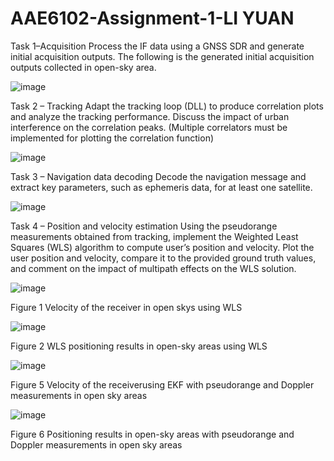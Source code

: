 # AAE6102-Assignment-1-LI YUAN

Task 1–Acquisition
Process the IF data using a GNSS SDR and generate initial acquisition outputs. The following is the generated initial acquisition outputs collected in open-sky area.

![image](https://github.com/user-attachments/assets/c15b8fd7-aea4-4ca4-adc3-f647a64ab180)




Task 2 – Tracking
Adapt the tracking loop (DLL) to produce correlation plots and analyze the tracking performance. Discuss the impact of urban interference on the correlation peaks. (Multiple correlators must be implemented for plotting the correlation function)

![image](https://github.com/user-attachments/assets/1eff82c9-84ce-4892-94b4-38f87c208cec)




Task 3 – Navigation data decoding
Decode the navigation message and extract key parameters, such as ephemeris data, for at least one satellite.

![image](https://github.com/user-attachments/assets/4327f74b-7a14-4b3b-863b-678edf51abbb)






Task 4 – Position and velocity estimation
Using the pseudorange measurements obtained from tracking, implement the Weighted Least Squares (WLS) algorithm to compute user’s position and velocity. Plot the user position and velocity, compare it to the provided ground truth values, and comment on the impact of multipath effects on the WLS solution.


![image](https://github.com/user-attachments/assets/113a483f-bacc-41f4-beda-1d6e64157dbe)


Figure 1 Velocity of the receiver in open skys using WLS


![image](https://github.com/user-attachments/assets/02d3a57b-538f-4788-882d-b8661df31591)


Figure 2 WLS positioning results in open-sky areas using WLS



![image](https://github.com/user-attachments/assets/ded795b4-35cb-4183-9dbd-e06e691daf63)



Figure 5 Velocity of the receiverusing EKF with pseudorange and Doppler measurements in open sky areas

![image](https://github.com/user-attachments/assets/8ee22d15-fdeb-43fa-a9cb-15fae3ff2f2d)


Figure 6 Positioning results in open-sky areas with pseudorange and Doppler measurements in open sky areas

